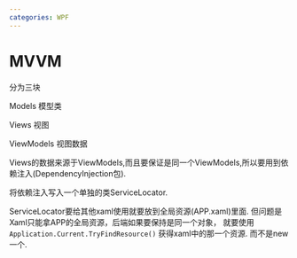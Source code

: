 ```yaml
---
categories: WPF
---
```


# MVVM

分为三块

Models 模型类

Views 视图

ViewModels 视图数据

Views的数据来源于ViewModels,而且要保证是同一个ViewModels,所以要用到依赖注入(DependencyInjection包).

将依赖注入写入一个单独的类ServiceLocator.

ServiceLocator要给其他xaml使用就要放到全局资源(APP.xaml)里面.
但问题是Xaml只能拿APP的全局资源，后端如果要保持是同一个对象， 就要使用
`Application.Current.TryFindResource()` 获得xaml中的那一个资源.
而不是new一个.
